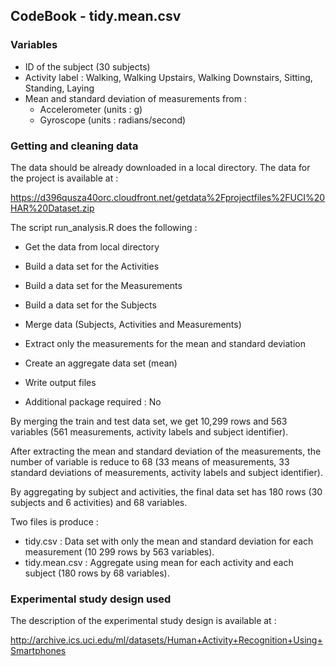 ## CodeBook - tidy.mean.csv

### Variables

   * ID of the subject (30 subjects)
   * Activity label :
        Walking,
        Walking Upstairs,
        Walking Downstairs,
        Sitting,
        Standing,
        Laying
   * Mean and standard deviation of measurements from :
        * Accelerometer (units : g)
        * Gyroscope (units : radians/second)

### Getting and cleaning data

The data should be already downloaded in a local directory. The data for the project
is available at :

https://d396qusza40orc.cloudfront.net/getdata%2Fprojectfiles%2FUCI%20HAR%20Dataset.zip

The script run_analysis.R does the following :

   * Get the data from local directory
   * Build a data set for the Activities
   * Build a data set for the Measurements
   * Build a data set for the Subjects
   * Merge data (Subjects, Activities and Measurements)
   * Extract only the measurements for the mean and standard deviation
   * Create an aggregate data set (mean)
   * Write output files

   * Additional package required : No

By merging the train and test data set, we get 10,299 rows and 563 variables (561
measurements, activity labels and subject identifier).

After extracting the mean and standard deviation of the measurements, the number of
variable is reduce to 68 (33 means of measurements, 33 standard deviations of
measurements, activity labels and subject identifier).

By aggregating by subject and activities, the final data set has 180 rows (30 subjects
and 6 activities) and 68 variables.

Two files is produce :
   * tidy.csv : Data set with only the mean and standard deviation for each measurement
                (10 299 rows by 563 variables).
   * tidy.mean.csv : Aggregate using mean for each activity and each subject
                     (180 rows by 68 variables).

### Experimental study design used

The description of the experimental study design is available at :

http://archive.ics.uci.edu/ml/datasets/Human+Activity+Recognition+Using+Smartphones
